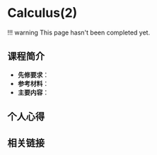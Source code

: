# Calculus(2)

!!! warning
    This page hasn't been completed yet.

## 课程简介

- **先修要求**：
- **参考材料**：
- **主要内容**：

## 个人心得

## 相关链接